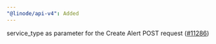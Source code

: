 ```yaml
---
"@linode/api-v4": Added
---
```


service_type as parameter for the Create Alert POST request ([#11286](https://github.com/linode/manager/pull/11286))
